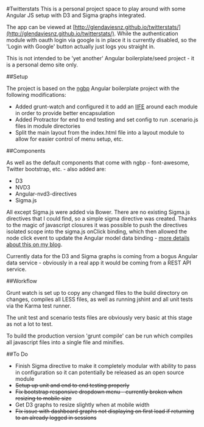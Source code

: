 #Twitterstats
This is a personal project space to play around with some Angular JS setup with D3 and Sigma graphs integrated. 

The app can be viewed at [http://glendaviesnz.github.io/twitterstats/](http://glendaviesnz.github.io/twitterstats/). While the authentication module with oauth login via google is in place it is currently disabled, so the 'Login with Google' button actually just logs you straight in.

This is not intended to be 'yet another' Angular boilerplate/seed project - it is a personal demo site only.

##Setup

The project is based on the [ngbp](https://github.com/ngbp) Angular boilerplate project with the following modifications:

* Added grunt-watch and configured it to add an [IIFE](http://caughtexceptions.blogspot.co.nz/2014/07/angular-module-setup.html) around each module in order to provide better encapsulation
* Added Protractor for end to end testing and set config to run .scenario.js files in module directories
* Split the main layout from the index.html file into a layout module to allow for easier control of menu setup, etc.

##Components

As well as the default components that come with ngbp - font-awesome, Twitter bootstrap, etc. - also added are:

* D3
* NVD3 
* Angular-nvd3-directives
* Sigma.js 

All except Sigma.js were added via Bower. There are no existing Sigma.js directives that I could find, so a simple sigma directive was created. Thanks to the magic of javascript closures it was possible to push the directives isolated scope into the sigma.js onClick binding, which then allowed the node click event to update the Angular model data binding - [more details about this on my blog](http://caughtexceptions.blogspot.co.nz/2014/07/getting-angular-scope-variable-into.html).

Currently data for the D3 and Sigma graphs is coming from a bogus Angular data service - obviously in a real app it would be coming from a REST API service. 

##Workflow

Grunt watch is set up to copy any changed files to the build directory on changes, compiles all LESS files, as well as running jshint and all unit tests via the Karma test runner. 

The unit test and scenario tests files are obviously very basic at this stage as not a lot to test.

To build the production version 'grunt compile' can be run which compiles all javascript files into a single file and minifies.

##To Do

* Finish Sigma directive to make it completely modular with ability to pass in configuration so it can potentially be released as an open source module
* ~~Setup up unit and end to end testing properly~~
* ~~Fix bootstrap responsive dropdown menu - currently broken when resizing to mobile size~~
* Get D3 graphs to resize slightly when at mobile width
* ~~Fix issue with dashboard graphs not displaying on first load if returning to an already logged in sessions~~

 
